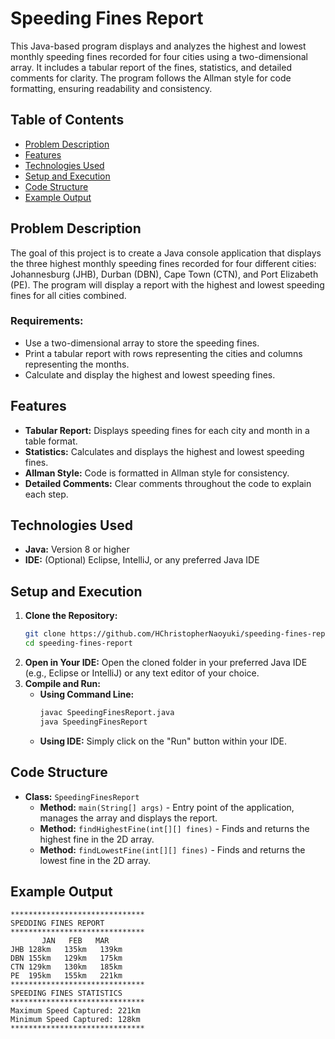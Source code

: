 # Speeding Fines Report

This Java-based program displays and analyzes the highest and lowest monthly speeding fines recorded for four cities using a two-dimensional array. It includes a tabular report of the fines, statistics, and detailed comments for clarity. The program follows the Allman style for code formatting, ensuring readability and consistency.

## Table of Contents
- [Problem Description](#problem-description)
- [Features](#features)
- [Technologies Used](#technologies-used)
- [Setup and Execution](#setup-and-execution)
- [Code Structure](#code-structure)
- [Example Output](#example-output)

## Problem Description
The goal of this project is to create a Java console application that displays the three highest monthly speeding fines recorded for four different cities: Johannesburg (JHB), Durban (DBN), Cape Town (CTN), and Port Elizabeth (PE). The program will display a report with the highest and lowest speeding fines for all cities combined.

### Requirements:
- Use a two-dimensional array to store the speeding fines.
- Print a tabular report with rows representing the cities and columns representing the months.
- Calculate and display the highest and lowest speeding fines.

## Features
- **Tabular Report:** Displays speeding fines for each city and month in a table format.
- **Statistics:** Calculates and displays the highest and lowest speeding fines.
- **Allman Style:** Code is formatted in Allman style for consistency.
- **Detailed Comments:** Clear comments throughout the code to explain each step.

## Technologies Used
- **Java:** Version 8 or higher
- **IDE:** (Optional) Eclipse, IntelliJ, or any preferred Java IDE

## Setup and Execution
1. **Clone the Repository:**
   ```bash
   git clone https://github.com/HChristopherNaoyuki/speeding-fines-report-project.git
   cd speeding-fines-report
   ```
2. **Open in Your IDE:** 
   Open the cloned folder in your preferred Java IDE (e.g., Eclipse or IntelliJ) or any text editor of your choice.
3. **Compile and Run:**
   - **Using Command Line:**
     ```bash
     javac SpeedingFinesReport.java
     java SpeedingFinesReport
     ```
   - **Using IDE:** Simply click on the "Run" button within your IDE.

## Code Structure
- **Class:** `SpeedingFinesReport`
  - **Method:** `main(String[] args)` - Entry point of the application, manages the array and displays the report.
  - **Method:** `findHighestFine(int[][] fines)` - Finds and returns the highest fine in the 2D array.
  - **Method:** `findLowestFine(int[][] fines)` - Finds and returns the lowest fine in the 2D array.

## Example Output
```
******************************
SPEDDING FINES REPORT
******************************
       JAN   FEB   MAR
JHB	128km	135km	139km	
DBN	155km	129km	175km	
CTN	129km	130km	185km	
PE	195km	155km	221km	
******************************
SPEEDING FINES STATISTICS
******************************
Maximum Speed Captured: 221km
Minimum Speed Captured: 128km
******************************
```
